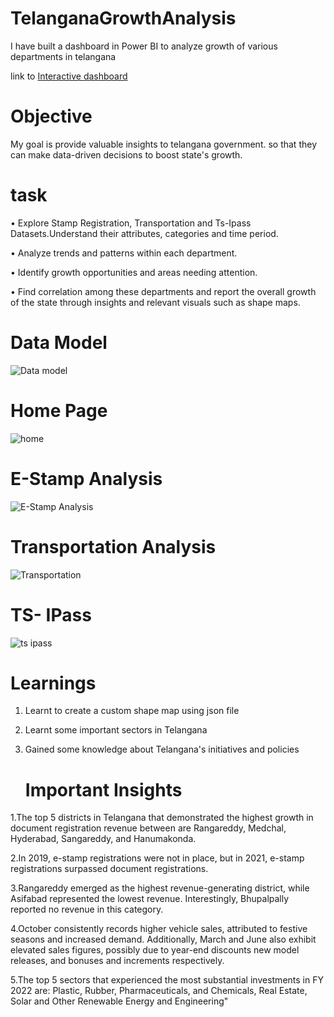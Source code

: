 # TelanganaGrowthAnalysis
I have built a dashboard in Power BI to analyze growth of various departments in telangana

 link to
[Interactive dashboard](https://app.powerbi.com/view?r=eyJrIjoiMDY2YTI5ZjgtNjMyYS00MTFjLTgyMjItNDZkMWVlZTA2NDU5IiwidCI6ImE5OTM1ODY0LTEwYzMtNDJmMC1iMjg3LTZlMmM1YTBhYTYyNSJ9 )
# Objective
My goal is provide valuable insights to telangana government. so that they can make data-driven decisions to boost state's growth.
# task
• Explore Stamp Registration, Transportation and Ts-Ipass Datasets.Understand their attributes, categories and time period.

• Analyze trends and patterns within each department.

• Identify growth opportunities and areas needing attention.

• Find correlation among these departments and report the overall growth of the state through insights and relevant visuals such as shape maps.
# Data Model
![Data model](https://github.com/user-attachments/assets/505b9001-f15a-4034-9127-1dfcc065666d)
# Home Page
![home](https://github.com/user-attachments/assets/65d461b8-bac1-4b3d-9210-d7dd9fb186b3)
# E-Stamp Analysis
![E-Stamp Analysis](https://github.com/user-attachments/assets/55140e9f-5f5d-4624-a692-3ad982000815)
# Transportation Analysis
![Transportation](https://github.com/user-attachments/assets/d02d2ed2-4e11-4581-84c7-72ce7a56a5c2)
# TS- IPass
![ts ipass](https://github.com/user-attachments/assets/b47337fa-7335-47e2-a50f-4fc06bf50657)
# Learnings
1. Learnt to create a custom shape map using json file
2. Learnt some important sectors in Telangana
3. Gained some knowledge about Telangana's initiatives and policies

    # Important Insights
1.The top 5 districts in Telangana that demonstrated the highest growth in document registration revenue between are Rangareddy, Medchal, Hyderabad, Sangareddy, and Hanumakonda.

2.In 2019, e-stamp registrations were not in place, but in 2021, e-stamp registrations surpassed document registrations.

3.Rangareddy emerged as the highest revenue-generating district, while Asifabad represented the lowest revenue. Interestingly, Bhupalpally reported no revenue in this category.

4.October consistently records higher vehicle sales, attributed to festive seasons and increased demand. Additionally, March and June also exhibit elevated sales figures, possibly due to year-end discounts new model releases, and bonuses and increments respectively.

5.The top 5 sectors that experienced the most substantial investments in FY 2022 are: Plastic, Rubber, Pharmaceuticals, and Chemicals, Real Estate, Solar and Other Renewable Energy and Engineering"
